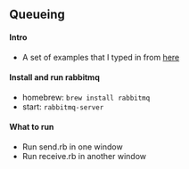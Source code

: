 ## Queueing

#### Intro
* A set of examples that I typed in from [here](https://www.rabbitmq.com/getstarted.html)

#### Install and run rabbitmq
* homebrew: `brew install rabbitmq`
* start: `rabbitmq-server`

#### What to run
* Run send.rb in one window
* Run receive.rb in another window
